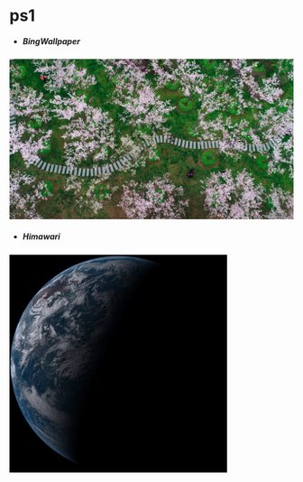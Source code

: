 # ps1

- ##### BingWallpaper 
<img src="BingWallpaper/latest.jpg" width="700" height="auto" title="👉  BingWallpaper  👈">

- ##### Himawari 
<img src="Himawari/latest.jpg" width="auto" height="386" title="👉  Himawari  👈">

